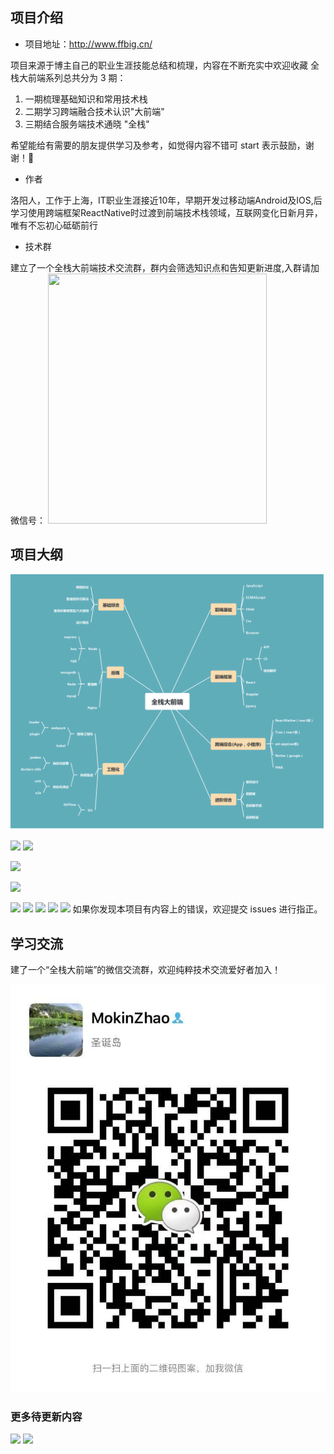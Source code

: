 ## 项目介绍

- 项目地址：<http://www.ffbig.cn/>

项目来源于博主自己的职业生涯技能总结和梳理，内容在不断充实中欢迎收藏
全栈大前端系列总共分为 3 期：

1. 一期梳理基础知识和常用技术栈
2. 二期学习跨端融合技术认识"大前端"
3. 三期结合服务端技术通晓 "全栈" 

希望能给有需要的朋友提供学习及参考，如觉得内容不错可 start 表示鼓励，谢谢！🙏

- 作者

洛阳人，工作于上海，IT职业生涯接近10年，早期开发过移动端Android及IOS,后学习使用跨端框架ReactNative时过渡到前端技术栈领域，互联网变化日新月异，唯有不忘初心砥砺前行

- 技术群

建立了一个全栈大前端技术交流群，群内会筛选知识点和告知更新进度,入群请加微信号：
<img src="https://vp-blog-img.oss-cn-shanghai.aliyuncs.com/wchat.jpeg" width="350" height="400">

## 项目大纲

![](./docs/.vuepress/public/outline.png)

![](https://vp-blog-img.oss-cn-shanghai.aliyuncs.com/MindMaping/JavaScript.png)
![](https://vp-blog-img.oss-cn-shanghai.aliyuncs.com/MindMaping/Nuxt%20%281%29.png)

![](https://vp-blog-img.oss-cn-shanghai.aliyuncs.com/2021/react/2.2.0%E5%85%A8%E6%A0%88%E5%A4%A7%E5%89%8D%E7%AB%AF%E4%B9%8B%E9%AB%98%E7%BA%A7%E8%BF%9B%E9%98%B6-React%E5%BF%85%E7%AD%94%E4%BA%8C.png)

![](https://vp-blog-img.oss-cn-shanghai.aliyuncs.com/2021/react/2.2.1%E5%85%A8%E6%A0%88%E5%A4%A7%E5%89%8D%E7%AB%AF%E4%B9%8B%E9%AB%98%E7%BA%A7%E8%BF%9B%E9%98%B6-ReactHooks.png)

![](https://vp-blog-img.oss-cn-shanghai.aliyuncs.com/MindMaping/Vue%E6%A0%B8%E5%BF%83%E7%94%A8%E6%B3%95.png)
![](https://vp-blog-img.oss-cn-shanghai.aliyuncs.com/MindMaping/Webpack.png)
![](https://vp-blog-img.oss-cn-shanghai.aliyuncs.com/MindMaping/%E5%89%8D%E7%AB%AF%E5%AE%89%E5%85%A8.png)
![](https://vp-blog-img.oss-cn-shanghai.aliyuncs.com/MindMaping/%E9%AA%A8%E6%9E%B6%E5%B1%8F%E6%96%B9%E6%A1%88.png)
![](https://vp-blog-img.oss-cn-shanghai.aliyuncs.com/MindMaping/%E6%80%A7%E8%83%BD%E4%BC%98%E5%8C%96.png)
如果你发现本项目有内容上的错误，欢迎提交 issues 进行指正。

## 学习交流

建了一个“全栈大前端”的微信交流群，欢迎纯粹技术交流爱好者加入！

![](./docs/.vuepress/public/wchat.jpeg)
### 更多待更新内容

![](https://vp-blog-img.oss-cn-shanghai.aliyuncs.com/2021/update1.jpeg)
![](https://vp-blog-img.oss-cn-shanghai.aliyuncs.com/2021/update2.jpeg)
